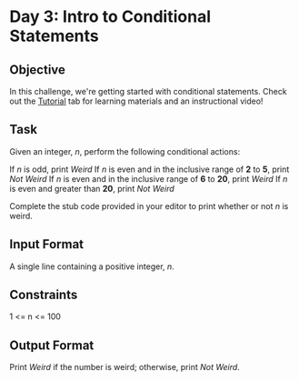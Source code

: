 # Day 3: Intro to Conditional Statements

## Objective
In this challenge, we're getting started with conditional statements. Check out the [Tutorial](https://www.hackerrank.com/challenges/30-conditional-statements/tutorial) tab for learning materials and an instructional video!

## Task
Given an integer, *n*, perform the following conditional actions:

If *n* is odd, print *Weird*
If *n* is even and in the inclusive range of **2** to **5**, print *Not Weird*
If *n* is even and in the inclusive range of **6** to **20**, print *Weird*
If *n* is even and greater than **20**, print *Not Weird*

Complete the stub code provided in your editor to print whether or not *n* is weird.

## Input Format
A single line containing a positive integer, *n*.

## Constraints
1 <= n <= 100

## Output Format
Print *Weird* if the number is weird; otherwise, print *Not Weird*.
